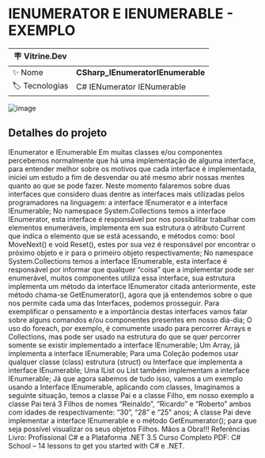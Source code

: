 <h1 align="left">IENUMERATOR E IENUMERABLE - EXEMPLO</h1>

| :placard: Vitrine.Dev |  |
| -------------  | --- |
| :sparkles: Nome        | **CSharp_IEnumeratorIEnumerable**
| :label: Tecnologias | C# IENumerator IENumerable

![image](https://user-images.githubusercontent.com/24603753/205396758-f3089bee-7991-46cd-bb3a-05eeefabc425.png#vitrinedev)

<h2 align="left">Detalhes do projeto</h2>

IEnumerator e IEnumerable    Em muitas classes e/ou componentes percebemos normalmente que há uma implementação de alguma interface, para entender melhor sobre os motivos que cada interface é implementada, iniciei um estudo a fim de desvendar ou até mesmo abrir nossas mentes quanto ao que se pode fazer. Neste momento falaremos sobre duas interfaces que considero duas dentre as interfaces mais utilizadas pelos programadores na linguagem: a interface IEnumerator e a interface IEnumerable;  No namespace System.Collections temos a interface IEnumerator, esta interface é responsável por nos possibilitar trabalhar com elementos enumeráveis, implementa em sua estrutura o atributo Current  que indica o elemento que se está acessando, e métodos como: bool MoveNext() e void Reset(), estes por sua vez é responsável por encontrar o próximo objeto e ir para o primeiro objeto respectivamente;   No namespace System.Collections temos a interface IEnumerable, esta interface é responsável por informar que qualquer “coisa” que a implementar pode ser enumerável, muitos componentes utiliza essa interface, sua estrutura implementa um método da interface IEnumerator citada anteriormente, este método chama-se GetEnumerator(), agora que já entendemos sobre o que nos permite cada uma das Interfaces, podemos prosseguir.  Para exemplificar o pensamento e a importância destas interfaces vamos falar sobre alguns comandos e/ou componentes presentes em nosso dia-dia;  O uso do foreach, por exemplo, é comumente usado para percorrer Arrays e Collections, mas pode ser usado na estrutura do que se quer percorrer somente se existir implementado a interface IEnumerable;  Um Array, já implementa a interface IEnumerable;  Para uma Coleção podemos usar qualquer classe (class) estrutura (struct) ou Interface que implementa a interface IEnumerable;   Uma IList ou  List também implementam a interface IEnumerable;  Já que agora sabemos de tudo isso, vamos a um exemplo usando a Interface IEnumerable, aplicando com classes, Imaginamos a seguinte situação, temos a classe Pai e a classe Filho, em nosso exemplo a classe Pai terá 3 Filhos de nomes “Reinaldo”, “Ricardo” e “Roberto” ambos com idades de respectivamente: “30”, “28” e “25” anos; A classe Pai deve implementar a interface IEnumerable e o método GetEnumerator(); para que seja possível visualizar os seus objetos Filhos.  Mãos a Obra!!!    Referências  Livro: Profissional C# e a Plataforma .NET 3.5 Curso Completo  PDF: C# School – 14 lessons to get you started with C# e .NET.
